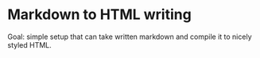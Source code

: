 # Markdown to HTML writing

Goal: simple setup that can take written markdown
and compile it to nicely styled HTML.
